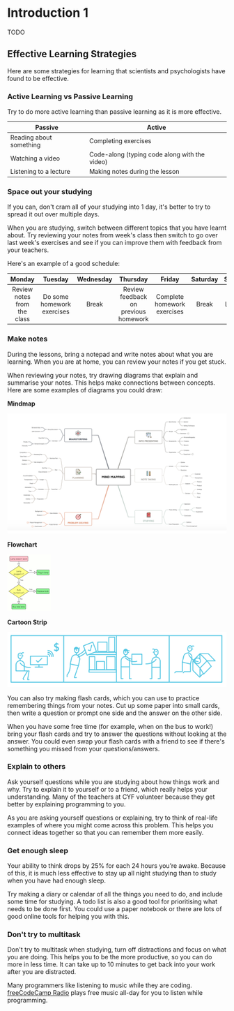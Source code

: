 # Introduction 1

TODO

## Effective Learning Strategies

Here are some strategies for learning that scientists and psychologists have found to be effective.

### Active Learning vs Passive Learning

Try to do more active learning than passive learning as it is more effective.

| Passive | Active |
| - | - |
| Reading about something | Completing exercises |
| Watching a video | Code-along (typing code along with the video) |
| Listening to a lecture | Making notes during the lesson |

### Space out your studying

If you can, don't cram all of your studying into 1 day, it's better to try to spread it out over multiple days.

When you are studying, switch between different topics that you have learnt about. Try reviewing your notes from week's class then switch to go over last week's exercises and see if you can improve them with feedback from your teachers.

Here's an example of a good schedule:

| Monday | Tuesday | Wednesday | Thursday | Friday | Saturday | Sunday |
|:-:|:-:|:-:|:-:|:-:|:-:|:-:|
| Review notes from the class | Do some homework exercises | Break | Review feedback on previous homework | Complete homework exercises | Break | Lesson |

### Make notes

During the lessons, bring a notepad and write notes about what you are learning. When you are at home, you can review your notes if you get stuck.

When reviewing your notes, try drawing diagrams that explain and summarise your notes. This helps make connections between concepts. Here are some examples of diagrams you could draw:

**Mindmap**

![Mindmap](../assets/mindmap.png)

**Flowchart**

![Flowchart](../assets/flowchart.png)

**Cartoon Strip**

![Cartoon strip](../assets/cartoon-strip.png)

You can also try making flash cards, which you can use to practice remembering things from your notes. Cut up some paper into small cards, then write a question or prompt one side and the answer on the other side.

When you have some free time (for example, when on the bus to work!) bring your flash cards and try to answer the questions without looking at the answer. You could even swap your flash cards with a friend to see if there's something you missed from your questions/answers.

### Explain to others

Ask yourself questions while you are studying about how things work and why. Try to explain it to yourself or to a friend, which really helps your understanding. Many of the teachers at CYF volunteer because they get better by explaining programming to you.

As you are asking yourself questions or explaining, try to think of real-life examples of where you might come across this problem. This helps you connect ideas together so that you can remember them more easily.

### Get enough sleep

Your ability to think drops by 25% for each 24 hours you’re awake. Because of this, it is much less effective to stay up all night studying than to study when you have had enough sleep.

Try making a diary or calendar of all the things you need to do, and include some time for studying. A todo list is also a good tool for prioritising what needs to be done first. You could use a paper notebook or there are lots of good online tools for helping you with this.

### Don't try to multitask

Don't try to multitask when studying, turn off distractions and focus on what you are doing. This helps you to be the more productive, so you can do more in less time. It can take up to 10 minutes to get back into your work after you are distracted.

Many programmers like listening to music while they are coding. [freeCodeCamp Radio](https://coderadio.freecodecamp.org/) plays free music all-day for you to listen while programming.
